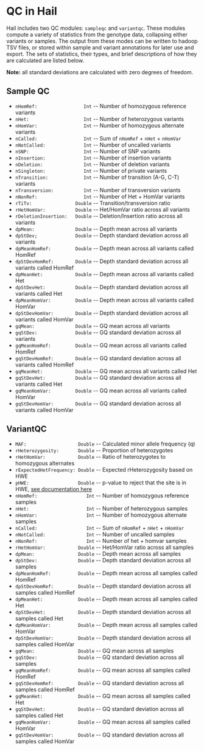 # QC in Hail

Hail includes two QC modules: `sampleqc` and `variantqc`.  These modules compute a variety of statistics from the genotype data, collapsing either variants or samples.  The output from these modes can be written to hadoop TSV files, or stored within sample and variant annotations for later use and export.  The sets of statistics, their types, and brief descriptions of how they are calculated are listed below.

**Note:** all standard deviations are calculated with zero degrees of freedom.

## Sample QC

 - `nHomRef:                 Int` -- Number of homozygous reference variants
 - `nHet:                    Int` -- Number of heterozygous variants
 - `nHomVar:                 Int` -- Number of homozygous alternate variants
 - `nCalled:                 Int` -- Sum of `nHomRef` + `nHet` + `nHomVar`
 - `nNotCalled:              Int` -- Number of uncalled variants
 - `nSNP:                    Int` -- Number of SNP variants
 - `nInsertion:              Int` -- Number of insertion variants
 - `nDeletion:               Int` -- Number of deletion variants
 - `nSingleton:              Int` -- Number of private variants
 - `nTransition:             Int` -- Number of transition (A-G, C-T) variants
 - `nTransversion:           Int` -- Number of transversion variants
 - `nNonRef:                 Int` -- Number of Het + HomVar variants
 - `rTiTv:                Double` -- Transition/transversion ratio
 - `rHetHomVar:           Double` -- Het/HomVar ratio across all variants
 - `rDeletionInsertion:   Double` -- Deletion/Insertion ratio across all variants    
 - `dpMean:               Double` -- Depth mean across all variants
 - `dpStDev;              Double` -- Depth standard deviation across all variants
 - `dpMeanHomRef:         Double` -- Depth mean across all variants called HomRef
 - `dpStDevHomRef:        Double` -- Depth standard deviation across all variants called HomRef
 - `dpMeanHet:            Double` -- Depth mean across all variants called Het
 - `dpStDevHet:           Double` -- Depth standard deviation across all variants called Het
 - `dpMeanHomVar:         Double` -- Depth mean across all variants called HomVar
 - `dpStDevHomVar:        Double` -- Depth standard deviation across all variants called HomVar
 - `gqMean:               Double` -- GQ mean across all variants
 - `gqStDev:              Double` -- GQ standard deviation across all variants
 - `gqMeanHomRef:         Double` -- GQ mean across all variants called HomRef
 - `gqStDevHomRef:        Double` -- GQ standard deviation across all variants called HomRef
 - `gqMeanHet:            Double` -- GQ mean across all variants called Het
 - `gqStDevHet:           Double` -- GQ standard deviation across all variants called Het
 - `gqMeanHomVar:         Double` -- GQ mean across all variants called HomVar
 - `gqStDevHomVar:        Double` -- GQ standard deviation across all variants called HomVar
 
## VariantQC
 - `MAF:                   Double` -- Calculated minor allele frequency (q)
 - `rHeterozygosity:       Double` -- Proportion of heterozygotes
 - `rHetHomVar:            Double` -- Ratio of heterozygotes to homozygous alternates
 - `rExpectedHetFrequency: Double` -- Expected rHeterozygosity based on HWE
 - `pHWE:                  Double` -- p-value to reject that the site is in HWE, [see documentation here](LeveneHaldane.tex)
 - `nHomRef:                  Int` -- Number of homozygous reference samples
 - `nHet:                     Int` -- Number of heterozygous samples
 - `nHomVar:                  Int` -- Number of homozygous alternate samples
 - `nCalled:                  Int` -- Sum of `nHomRef` + `nHet` + `nHomVar`
 - `nNotCalled:               Int` -- Number of uncalled samples
 - `nNonRef:                  Int` -- Number of het + homvar samples
 - `rHetHomVar:            Double` -- Het/HomVar ratio across all samples
 - `dpMean:                Double` -- Depth mean across all samples
 - `dpStDev:               Double` -- Depth standard deviation across all samples
 - `dpMeanHomRef:          Double` -- Depth mean across all samples called HomRef
 - `dpStDevHomRef:         Double` -- Depth standard deviation across all samples called HomRef
 - `dpMeanHet:             Double` -- Depth mean across all samples called Het
 - `dpStDevHet:            Double` -- Depth standard deviation across all samples called Het
 - `dpMeanHomVar:          Double` -- Depth mean across all samples called HomVar
 - `dpStDevHomVar:         Double` -- Depth standard deviation across all samples called HomVar
 - `gqMean:                Double` -- GQ mean across all samples
 - `gqStDev:               Double` -- GQ standard deviation across all samples
 - `gqMeanHomRef:          Double` -- GQ mean across all samples called HomRef
 - `gqStDevHomRef:         Double` -- GQ standard deviation across all samples called HomRef
 - `gqMeanHet:             Double` -- GQ mean across all samples called Het
 - `gqStDevHet:            Double` -- GQ standard deviation across all samples called Het
 - `gqMeanHomVar:          Double` -- GQ mean across all samples called HomVar
 - `gqStDevHomVar:         Double` -- GQ standard deviation across all samples called HomVar